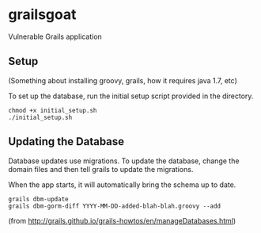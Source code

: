 grailsgoat
==========

Vulnerable Grails application

Setup
-----

(Something about installing groovy, grails, how it requires java 1.7, etc)

To set up the database, run the initial setup script provided in the directory.

    chmod +x initial_setup.sh
    ./initial_setup.sh

Updating the Database
---------------------

Database updates use migrations. To update the database, change the domain files and then tell grails to update the migrations.

When the app starts, it will automatically bring the schema up to date.

    grails dbm-update
    grails dbm-gorm-diff YYYY-MM-DD-added-blah-blah.groovy --add
    
(from http://grails.github.io/grails-howtos/en/manageDatabases.html)
